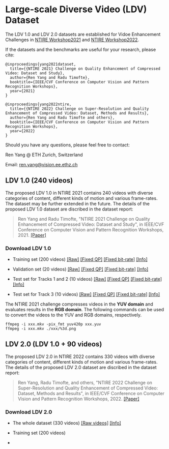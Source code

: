 # Large-scale Diverse Video (LDV) Dataset

The LDV 1.0 and LDV 2.0 datasets are established for Vidoe Enhancement Challenges in [NTIRE Workshop2021](https://data.vision.ee.ethz.ch/cvl/ntire21/) and [NTIRE Workshop2022](https://data.vision.ee.ethz.ch/cvl/ntire22/).

If the datasets and the benchmarks are useful for your research, please cite:
```
@inproceedings{yang2021dataset,
  title={{NTIRE 2021} Challenge on Quality Enhancement of Compressed Video: Dataset and Study},
  author={Ren Yang and Radu Timofte}, 
  booktitle={IEEE/CVF Conference on Computer Vision and Pattern Recognition Workshops}, 
  year={2021}
}

@inproceedings{yang2022ntire,
  title={{NTIRE 2022} Challenge on Super-Resolution and Quality Enhancement of Compressed Video: Dataset, Methods and Results},
  author={Ren Yang and Radu Timofte and others}, 
  booktitle={IEEE/CVF Conference on Computer Vision and Pattern Recognition Workshops}, 
  year={2022}
}
```

Should you have any questions, please feel free to contact:

Ren Yang @ ETH Zurich, Switzerland   

Email: ren.yang@vision.ee.ethz.ch


## LDV 1.0 (240 videos)

The proposed LDV 1.0 in NTIRE 2021 contains 240 videos with diverse categories of content, different kinds of motion and various frame-rates. The dataset may be further extended in the future. The details of the proposed LDV 1.0 dataset are discribed in the dataset report:

> Ren Yang and Radu Timofte, "NTIRE 2021 Challenge on Quality Enhancement of Compressed Video: Dataset and Study", in IEEE/CVF Conference on Computer Vision and Pattern Recognition Workshops, 2021. [[Paper]](https://arxiv.org/abs/2104.10782)

### Download LDV 1.0

- Training set (200 videos) 
[[Raw]](https://data.vision.ee.ethz.ch/reyang/training_raw.zip) 
[[Fixed QP]](https://data.vision.ee.ethz.ch/reyang/training_fixed-QP.zip)
[[Fixed bit-rate]](https://data.vision.ee.ethz.ch/reyang/training_fixed-rate.zip)
[[Info]](https://data.vision.ee.ethz.ch/reyang/data_train.xlsx)

- Validation set (20 videos)
[[Raw]](https://data.vision.ee.ethz.ch/reyang/validation_raw.zip)
[[Fixed QP]](https://data.vision.ee.ethz.ch/reyang/validation_fixed-QP.zip)
[[Fixed bit-rate]](https://data.vision.ee.ethz.ch/reyang/validation_fixed-rate.zip)
[[Info]](https://data.vision.ee.ethz.ch/reyang/data_validation.xlsx)

- Test set for Tracks 1 and 2 (10 videos)
[[Raw]](https://data.vision.ee.ethz.ch/reyang/test_raw_1.zip)
[[Fixed QP]](https://data.vision.ee.ethz.ch/reyang/test_fixed-QP_release.zip)
[[Fixed bit-rate]](https://data.vision.ee.ethz.ch/reyang/test_fixed-rate_1.zip)
[[Info]](https://data.vision.ee.ethz.ch/reyang/data_test_1.xlsx)

- Test set for Track 3 (10 videos)
[[Raw]](https://data.vision.ee.ethz.ch/reyang/test_raw_2.zip)
[[Fixed QP]](https://data.vision.ee.ethz.ch/reyang/test_fixed-QP_2.zip)
[[Fixed bit-rate]](https://data.vision.ee.ethz.ch/reyang/test_fixed-rate_release.zip)
[[Info]](https://data.vision.ee.ethz.ch/reyang/data_test_2.xlsx) 

The NTIRE 2021 challenge compresses videos in the **YUV domain** and evaluates results in the **RGB domain**. The following commands can be used to convert the videos to the YUV and RGB domains, respectively. 

```
ffmpeg -i xxx.mkv -pix_fmt yuv420p xxx.yuv
ffmpeg -i xxx.mkv ./xxx/%3d.png
```

## LDV 2.0 (LDV 1.0 + 90 videos)

The proposed LDV 2.0 in NTIRE 2022 contains 330 videos with diverse categories of content, different kinds of motion and various frame-rates. The details of the proposed LDV 2.0 dataset are discribed in the dataset report:

> Ren Yang, Radu Timofte, and others, "NTIRE 2022 Challenge on Super-Resolution and Quality Enhancement of Compressed Video: Dataset, Methods and Results", in IEEE/CVF Conference on Computer Vision and Pattern Recognition Workshops, 2022. [[Paper]]()
> 

### Download LDV 2.0

- The whole dataset (330 videos) [[Raw videos]]() [[Info]]() 

- Training set (200 videos) 
- 
